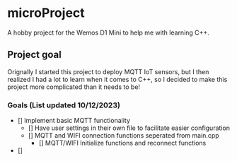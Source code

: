 # microProject
 A hobby project for the Wemos D1 Mini to help me with learning C++.
 
## Project goal 
 Orignally I started this project to deploy MQTT IoT sensors, but I then realized I had a lot to learn when it comes to C++, so I decided to make this project more complicated than it needs to be!

### Goals (List updated 10/12/2023)
- [] Implement basic MQTT functionality
    - [] Have user settings in their own file to facilitate easier configuration 
    - [] MQTT and WIFI connection functions seperated from main.cpp 
        - [] MQTT/WIFI Initialize functions and reconnect functions
- []

